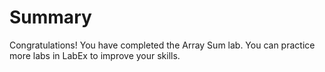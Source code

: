 # Summary

Congratulations! You have completed the Array Sum lab. You can practice more labs in LabEx to improve your skills.
